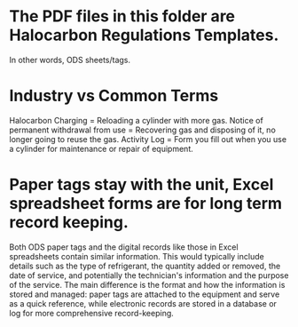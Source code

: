 # The PDF files in this folder are Halocarbon Regulations Templates.
In other words, ODS sheets/tags.

# Industry vs Common Terms
Halocarbon Charging = Reloading a cylinder with more gas.
Notice of permanent withdrawal from use = Recovering gas and disposing of it, no longer going to reuse the gas.
Activity Log = Form you fill out when you use a cylinder for maintenance or repair of equipment.


# Paper tags stay with the unit, Excel spreadsheet forms are for long term record keeping.
 Both ODS paper tags and the digital records like those in Excel spreadsheets contain similar information. This would typically include details such as the type of refrigerant, the quantity added or removed, the date of service, and potentially the technician's information and the purpose of the service. The main difference is the format and how the information is stored and managed: paper tags are attached to the equipment and serve as a quick reference, while electronic records are stored in a database or log for more comprehensive record-keeping.